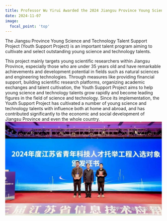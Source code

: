 ```yaml
---
title: Professor Wu Yirui Awarded the 2024 Jiangsu Province Young Science and Technology Talent Support Program
date: 2024-11-07
image:
  focal_point: 'top'
---
```

The Jiangsu Province Young Science and Technology Talent Support Project (Youth Support Project) is an important talent program aiming to cultivate and select outstanding young science and technology talents.
<!--more-->
 This project mainly targets young scientific researchers within Jiangsu Province, especially those who are under 35 years old and have remarkable achievements and development potential in fields such as natural sciences and engineering technologies. Through measures like providing financial support, building scientific research platforms, organizing academic exchanges and talent cultivation, the Youth Support Project aims to help young science and technology talents grow rapidly and become leading figures in the field of science and technology. Since its implementation, the Youth Support Project has cultivated a number of young science and technology talents with influence both at home and abroad, and has contributed significantly to the economic and social development of Jiangsu Province and even the whole country.
![TNSM](24-11-7.jpg)